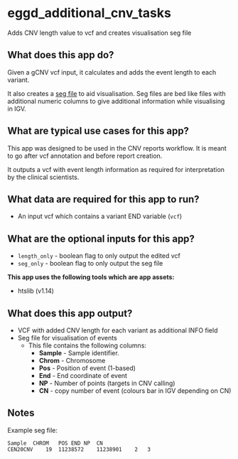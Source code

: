 # eggd_additional_cnv_tasks
Adds CNV length value to vcf and creates visualisation seg file

## What does this app do?

Given a gCNV vcf input, it calculates and adds the event length to each variant.

It also creates a [seg file](https://software.broadinstitute.org/software/igv/SEG) to aid visualisation. Seg files are bed like files with additional numeric columns to give additional information while visualising in IGV.

## What are typical use cases for this app?
This app was designed to be used in the CNV reports workflow. It is meant to go after vcf annotation and before report creation.

It outputs a vcf with event length information as required for interpretation by the clinical scientists.

## What data are required for this app to run?
- An input vcf which contains a variant END variable (`vcf`)

## What are the optional inputs for this app?
- `length_only` - boolean flag to only output the edited vcf
- `seg_only` - boolean flag to only output the seg file


__This app uses the following tools which are app assets:__
* htslib (v1.14)


## What does this app output?
- VCF with added CNV length for each variant as additional INFO field
- Seg file for visualisation of events
  - This file contains the following columns:
    - **Sample** - Sample identifier.
    - **Chrom** - Chromosome
    - **Pos** - Position of event (1-based)
    - **End** - End coordinate of event
    - **NP** - Number of points (targets in CNV calling)
    - **CN** - copy number of event (colours bar in IGV depending on CN)

## Notes

Example seg file:
```
Sample	CHROM	POS	END	NP	CN
CEN20CNV	19	11238572	11238901	2	3
```